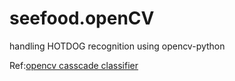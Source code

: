# seefood.openCV
handling HOTDOG recognition using opencv-python

Ref:[opencv casscade classifier](https://docs.opencv.org/master/db/d28/tutorial_cascade_classifier.html)
